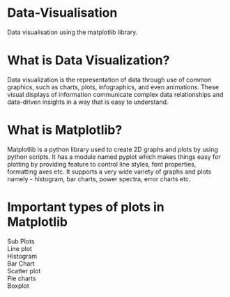 # Data-Visualisation
Data visualisation using the matplotlib library.

# What is Data Visualization?

Data visualization is the representation of data through use of common graphics, such as charts, plots, infographics, and even animations. These visual displays of information communicate complex data relationships and data-driven insights in a way that is easy to understand.

# What is Matplotlib?
Matplotlib is a python library used to create 2D graphs and plots by using python scripts. It has a module named pyplot which makes things easy for plotting by providing feature to control line styles, font properties, formatting axes etc. It supports a very wide variety of graphs and plots namely - histogram, bar charts, power spectra, error charts etc.

# Important types of plots in Matplotlib

Sub Plots<br>
Line plot<br>
Histogram<br>
Bar Chart<br>
Scatter plot<br>
Pie charts<br>
Boxplot

